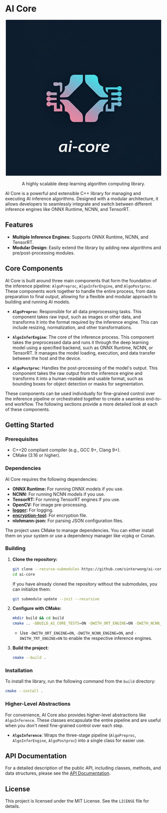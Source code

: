 # AI Core
<p align="center">
  <img src="assets/icon/logo.jpeg" alt="ai-core Logo" width="500"> <br/>
</p>

<p align="center">
  A highly scalable deep learning algorithm computing library.
</p>

AI Core is a powerful and extensible C++ library for managing and executing AI inference algorithms. Designed with a modular architecture, it allows developers to seamlessly integrate and switch between different inference engines like ONNX Runtime, NCNN, and TensorRT.

## Features

*   **Multiple Inference Engines:** Supports ONNX Runtime, NCNN, and TensorRT.
*   **Modular Design:** Easily extend the library by adding new algorithms and pre/post-processing modules.

## Core Components

AI Core is built around three main components that form the foundation of the inference pipeline: `AlgoPreproc`, `AlgoInferEngine`, and `AlgoPostproc`. These components work together to handle the entire process, from data preparation to final output, allowing for a flexible and modular approach to building and running AI models.

-   **`AlgoPreproc`**: Responsible for all data preprocessing tasks. This component takes raw input, such as images or other data, and transforms it into the format required by the inference engine. This can include resizing, normalization, and other transformations.

-   **`AlgoInferEngine`**: The core of the inference process. This component takes the preprocessed data and runs it through the deep learning model using a specified backend, such as ONNX Runtime, NCNN, or TensorRT. It manages the model loading, execution, and data transfer between the host and the device.

-   **`AlgoPostproc`**: Handles the post-processing of the model's output. This component takes the raw output from the inference engine and transforms it into a human-readable and usable format, such as bounding boxes for object detection or masks for segmentation.

These components can be used individually for fine-grained control over the inference pipeline or orchestrated together to create a seamless end-to-end workflow. The following sections provide a more detailed look at each of these components.

## Getting Started

### Prerequisites

*   C++20 compliant compiler (e.g., GCC 9+, Clang 9+).
*   CMake (3.16 or higher).

### Dependencies

AI Core requires the following dependencies:

*   **ONNX Runtime:** For running ONNX models if you use.
*   **NCNN:** For running NCNN models if you use.
*   **TensorRT:** For running TensorRT engines if you use.
*   **OpenCV:** For image pre-processing.
*   **[logger](https://github.com/sinterwong/logger.git):** For logging.
*   **[encryption-tool](https://github.com/sinterwong/encryption-tool.git):** For encryption file.
*   **nlohmann-json:** For parsing JSON configuration files.

The project uses CMake to manage dependencies. You can either install them on your system or use a dependency manager like vcpkg or Conan.

### Building

1.  **Clone the repository:**
    ```bash
    git clone --recurse-submodules https://github.com/sinterwong/ai-core.git
    cd ai-core
    ```
    If you have already cloned the repository without the submodules, you can initialize them:
    ```bash
    git submodule update --init --recursive
    ```

2.  **Configure with CMake:**
    ```bash
    mkdir build && cd build
    cmake .. -DBUILD_AI_CORE_TESTS=ON -DWITH_ORT_ENGINE=ON -DWITH_NCNN_ENGINE=ON -DWITH_TRT_ENGINE=OFF
    ```
    *   Use `-DWITH_ORT_ENGINE=ON`, `-DWITH_NCNN_ENGINE=ON`, and `-DWITH_TRT_ENGINE=ON` to enable the respective inference engines.

3.  **Build the project:**
    ```bash
    cmake --build .
    ```

### Installation

To install the library, run the following command from the `build` directory:

```bash
cmake --install .
```

### Higher-Level Abstractions

For convenience, AI Core also provides higher-level abstractions like `AlgoInference`. These classes encapsulate the entire pipeline and are useful when you don't need fine-grained control over each step.

-   **`AlgoInference`**: Wraps the three-stage pipeline (`AlgoPreproc`, `AlgoInferEngine`, `AlgoPostproc`) into a single class for easier use.

## API Documentation

For a detailed description of the public API, including classes, methods, and data structures, please see the [API Documentation](doc/API.md).

## License

This project is licensed under the MIT License. See the `LICENSE` file for details.
